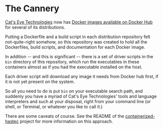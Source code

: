 The Cannery
===========

[Cat's Eye Technologies][] now has [Docker images available on Docker Hub][]
for several of its distributions.

Putting a Dockerfile and a build script in each distribution repository
felt not-quite-right somehow, so this repository was created to hold all
the Dockerfiles, build scripts, and documentation for each Docker image.

In addition -- and this is significant -- there is a set of driver
scripts in the `bin` directory of this repository, which run the
executables in these containers almost as if you had the executable
installed on the host.

Each driver script will download any image it needs from Docker hub
first, if it is not yet present on the system.

So all you need to do is put `bin` on your executable search path,
and suddenly you have a myriad of Cat's Eye Technologies' tools and
language interpreters and such at your disposal, right from your
command line (or shell, or Terminal, or whatever you like to call it.)

There are some caveats of course.  See the README of the
[containerized-hastec][] project for more information on this approach.

[Cat's Eye Technologies]: https://catseye.tc/
[Docker images available on Docker Hub]: https://hub.docker.com/u/catseye
[containerized-hastec]: https://github.com/catseye/containerized-hastec/
